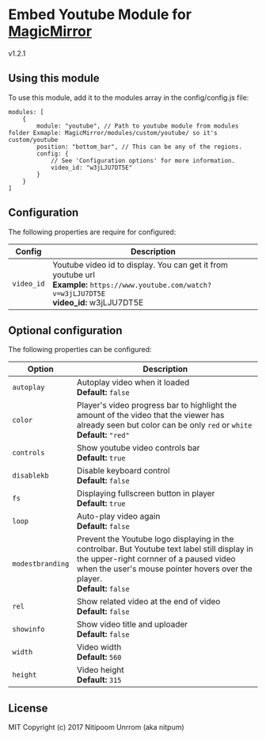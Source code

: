 # Embed Youtube Module for [MagicMirror](https://github.com/MichMich/MagicMirror)

v1.2.1

## Using this module
To use this module, add it to the modules array in the config/config.js file:
```
modules: [
	{
		module: "youtube", // Path to youtube module from modules folder Exmaple: MagicMirror/modules/custom/youtube/ so it's custom/youtube
		position: "bottom_bar",	// This can be any of the regions.
		config: {
			// See 'Configuration options' for more information.
			video_id: "w3jLJU7DT5E"
		}
	}
]
```
## Configuration
The following properties are require for configured:

| Config | Description
| ------ | ---------------------------------------------------------------------
| `video_id`| Youtube video id to display. You can get it from youtube url <br> **Example:** `https://www.youtube.com/watch?v=w3jLJU7DT5E` <br>**video_id:** w3jLJU7DT5E


## Optional configuration
The following properties can be configured:

| Option | Description
| ------ | ---------------------------------------------------------------------
| `autoplay` | Autoplay video when it loaded <br> **Default:** ``false``
| `color` | Player's video progress bar to highlight the amount of the video that the viewer has already seen but color can be only `red` or `white` <br> **Default:** ``"red"``
| `controls` | Show youtube video controls bar <br> **Default:** ``true``
| `disablekb` | Disable keyboard control <br> **Default:** ``false``
| `fs` | Displaying fullscreen button in player <br> **Default:** ``true``
| `loop` | Auto-play video again <br> **Default:** ``false``
| `modestbranding` | Prevent the Youtube logo displaying in the controlbar. But Youtube text label still display in the upper-right cornner of a paused video when the user's mouse pointer hovers over the player. <br> **Default:** ``false``
| `rel` | Show related video at the end of video <br> **Default:** ``false``
| `showinfo` | Show video title and uploader <br> **Default:** ``false``
| `width` | Video width <br> **Default:** ``560``
| `height` | Video height <br> **Default:** ``315``

## License
MIT Copyright (c) 2017 Nitipoom Unrrom (aka nitpum)